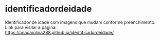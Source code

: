 # identificadordeidade
Identificador de idade com imagens que mudam conforme preenchimento.
Link para visitar a página: https://anacarolina288.github.io/identificadordeidade/
